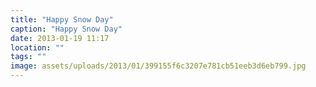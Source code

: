```yaml
---
title: "Happy Snow Day"
caption: "Happy Snow Day"
date: 2013-01-19 11:17
location: ""
tags: ""
image: assets/uploads/2013/01/399155f6c3207e781cb51eeb3d6eb799.jpg
---
```


